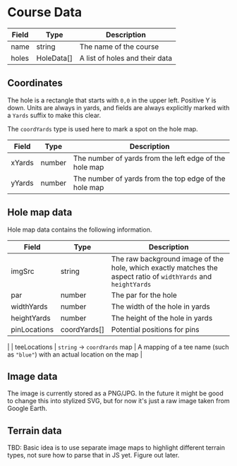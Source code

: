 # Course Data

| Field | Type       | Description                    |
| ----- | ---------- | ------------------------------ |
| name  | string     | The name of the course         |
| holes | HoleData[] | A list of holes and their data |

## Coordinates

The hole is a rectangle that starts with `0,0` in the upper left. Positive Y is
down. Units are always in yards, and fields are always explicitly marked with a
`Yards` suffix to make this clear.

The `coordYards` type is used here to mark a spot on the hole map.

| Field  | Type   | Description                                            |
| ------ | ------ | ------------------------------------------------------ |
| xYards | number | The number of yards from the left edge of the hole map |
| yYards | number | The number of yards from the top edge of the hole map  |

## Hole map data

Hole map data contains the following information.

| Field        | Type         | Description                                                                                                    |
| ------------ | ------------ | -------------------------------------------------------------------------------------------------------------- |
| imgSrc       | string       | The raw background image of the hole, which exactly matches the aspect ratio of `widthYards` and `heightYards` |
| par          | number       | The par for the hole                                                                                           |
| widthYards   | number       | The width of the hole in yards                                                                                 |
| heightYards  | number       | The height of the hole in yards                                                                                |
| pinLocations | coordYards[] | Potential positions for pins                                                                                   |

|
| teeLocations | `string` -> `coordYards` map | A mapping of a tee name (such as `"blue"`) with an actual location on the map |

## Image data

The image is currently stored as a PNG/JPG. In the future it might be good to
change this into stylized SVG, but for now it's just a raw image taken from
Google Earth.

## Terrain data

TBD: Basic idea is to use separate image maps to highlight different terrain
types, not sure how to parse that in JS yet. Figure out later.
